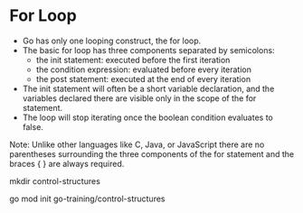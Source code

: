# For Loop

- Go has only one looping construct, the for loop.
- The basic for loop has three components separated by semicolons:
  - the init statement: executed before the first iteration
  - the condition expression: evaluated before every iteration
  - the post statement: executed at the end of every iteration
- The init statement will often be a short variable declaration, and the variables declared there are visible only in the scope of the for statement.
- The loop will stop iterating once the boolean condition evaluates to false.

Note: Unlike other languages like C, Java, or JavaScript there are no parentheses surrounding the three components of the for statement and the braces { } are always required.

mkdir control-structures


go mod init go-training/control-structures
